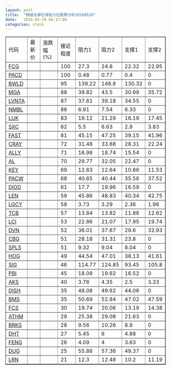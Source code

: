 ```yaml
---
layout: post
title:  "触碰支撑位或阻力位股票分析20160520"
date:   2016-05-20 04:17:09
categories: stock
---
```

<script type="text/javascript">
var stockList = []
stockList.push('gb_fcg');
stockList.push('gb_pacd');
stockList.push('gb_bwld');
stockList.push('gb_mga');
stockList.push('gb_lvnta');
stockList.push('gb_nmbl');
stockList.push('gb_luk');
stockList.push('gb_sxc');
stockList.push('gb_fast');
stockList.push('gb_cray');
stockList.push('gb_ally');
stockList.push('gb_al');
stockList.push('gb_key');
stockList.push('gb_pacw');
stockList.push('gb_diod');
stockList.push('gb_len');
stockList.push('gb_lgcy');
stockList.push('gb_tcb');
stockList.push('gb_lci');
stockList.push('gb_dvn');
stockList.push('gb_cbg');
stockList.push('gb_spls');
stockList.push('gb_hog');
stockList.push('gb_sig');
stockList.push('gb_pbi');
stockList.push('gb_aks');
stockList.push('gb_dish');
stockList.push('gb_bms');
stockList.push('gb_fcs');
stockList.push('gb_athm');
stockList.push('gb_brks');
stockList.push('gb_dht');
stockList.push('gb_feng');
stockList.push('gb_dug');
stockList.push('gb_lrn');
</script>
<table border="1">
 <tr>
 <td>代码</td>
 <td>最新价</td>
 <td>涨跌幅(%)</td>
 <td>接近程度</td>
 <td>阻力1</td>
 <td>阻力2</td>
 <td>支撑1</td>
 <td>支撑2</td>
</tr>
  <tr id="fcg" class="green">
  <td><a href="http://stock.finance.sina.com.cn/usstock/quotes/FCG.html" target="_blank">FCG</a></td><td></td><td></td><td>100</td><td>27.3</td><td>24.8</td><td>22.32</td><td>22.95</td></tr>
  <tr id="pacd" class="red">
  <td><a href="http://stock.finance.sina.com.cn/usstock/quotes/PACD.html" target="_blank">PACD</a></td><td></td><td></td><td>100</td><td>0.48</td><td>0.77</td><td>0.4</td><td>0</td></tr>
  <tr id="bwld" class="red">
  <td><a href="http://stock.finance.sina.com.cn/usstock/quotes/BWLD.html" target="_blank">BWLD</a></td><td></td><td></td><td>95</td><td>139.22</td><td>148.8</td><td>130.32</td><td>0</td></tr>
  <tr id="mga" class="red">
  <td><a href="http://stock.finance.sina.com.cn/usstock/quotes/MGA.html" target="_blank">MGA</a></td><td></td><td></td><td>88</td><td>39.82</td><td>43.5</td><td>30.99</td><td>35.72</td></tr>
  <tr id="lvnta" class="red">
  <td><a href="http://stock.finance.sina.com.cn/usstock/quotes/LVNTA.html" target="_blank">LVNTA</a></td><td></td><td></td><td>87</td><td>37.61</td><td>39.18</td><td>34.55</td><td>0</td></tr>
  <tr id="nmbl" class="red">
  <td><a href="http://stock.finance.sina.com.cn/usstock/quotes/NMBL.html" target="_blank">NMBL</a></td><td></td><td></td><td>86</td><td>6.91</td><td>7.54</td><td>6.33</td><td>0</td></tr>
  <tr id="luk" class="green">
  <td><a href="http://stock.finance.sina.com.cn/usstock/quotes/LUK.html" target="_blank">LUK</a></td><td></td><td></td><td>83</td><td>19.12</td><td>21.29</td><td>16.19</td><td>17.45</td></tr>
  <tr id="sxc" class="red">
  <td><a href="http://stock.finance.sina.com.cn/usstock/quotes/SXC.html" target="_blank">SXC</a></td><td></td><td></td><td>82</td><td>5.5</td><td>6.63</td><td>2.9</td><td>3.83</td></tr>
  <tr id="fast" class="red">
  <td><a href="http://stock.finance.sina.com.cn/usstock/quotes/FAST.html" target="_blank">FAST</a></td><td></td><td></td><td>81</td><td>45.15</td><td>47.25</td><td>39.15</td><td>41.96</td></tr>
  <tr id="cray" class="red">
  <td><a href="http://stock.finance.sina.com.cn/usstock/quotes/CRAY.html" target="_blank">CRAY</a></td><td></td><td></td><td>72</td><td>31.48</td><td>33.68</td><td>28.31</td><td>22.24</td></tr>
  <tr id="ally" class="red">
  <td><a href="http://stock.finance.sina.com.cn/usstock/quotes/ALLY.html" target="_blank">ALLY</a></td><td></td><td></td><td>71</td><td>16.98</td><td>18.74</td><td>15.54</td><td>0</td></tr>
  <tr id="al" class="red">
  <td><a href="http://stock.finance.sina.com.cn/usstock/quotes/AL.html" target="_blank">AL</a></td><td></td><td></td><td>70</td><td>29.77</td><td>32.05</td><td>22.47</td><td>0</td></tr>
  <tr id="key" class="red">
  <td><a href="http://stock.finance.sina.com.cn/usstock/quotes/KEY.html" target="_blank">KEY</a></td><td></td><td></td><td>69</td><td>12.63</td><td>12.64</td><td>10.86</td><td>11.53</td></tr>
  <tr id="pacw" class="red">
  <td><a href="http://stock.finance.sina.com.cn/usstock/quotes/PACW.html" target="_blank">PACW</a></td><td></td><td></td><td>68</td><td>40.65</td><td>40.44</td><td>35.56</td><td>37.52</td></tr>
  <tr id="diod" class="red">
  <td><a href="http://stock.finance.sina.com.cn/usstock/quotes/DIOD.html" target="_blank">DIOD</a></td><td></td><td></td><td>61</td><td>17.7</td><td>19.96</td><td>16.59</td><td>0</td></tr>
  <tr id="len" class="green">
  <td><a href="http://stock.finance.sina.com.cn/usstock/quotes/LEN.html" target="_blank">LEN</a></td><td></td><td></td><td>59</td><td>45.86</td><td>48.83</td><td>40.34</td><td>42.75</td></tr>
  <tr id="lgcy" class="green">
  <td><a href="http://stock.finance.sina.com.cn/usstock/quotes/LGCY.html" target="_blank">LGCY</a></td><td></td><td></td><td>58</td><td>3.73</td><td>3.29</td><td>2.36</td><td>1.96</td></tr>
  <tr id="tcb" class="red">
  <td><a href="http://stock.finance.sina.com.cn/usstock/quotes/TCB.html" target="_blank">TCB</a></td><td></td><td></td><td>57</td><td>13.84</td><td>13.82</td><td>11.86</td><td>12.62</td></tr>
  <tr id="lci" class="red">
  <td><a href="http://stock.finance.sina.com.cn/usstock/quotes/LCI.html" target="_blank">LCI</a></td><td></td><td></td><td>53</td><td>22.86</td><td>21.07</td><td>17.95</td><td>19.74</td></tr>
  <tr id="dvn" class="green">
  <td><a href="http://stock.finance.sina.com.cn/usstock/quotes/DVN.html" target="_blank">DVN</a></td><td></td><td></td><td>52</td><td>36.01</td><td>37.67</td><td>29.6</td><td>32.93</td></tr>
  <tr id="cbg" class="red">
  <td><a href="http://stock.finance.sina.com.cn/usstock/quotes/CBG.html" target="_blank">CBG</a></td><td></td><td></td><td>51</td><td>28.18</td><td>31.31</td><td>23.8</td><td>0</td></tr>
  <tr id="spls" class="green">
  <td><a href="http://stock.finance.sina.com.cn/usstock/quotes/SPLS.html" target="_blank">SPLS</a></td><td></td><td></td><td>51</td><td>9.32</td><td>9.04</td><td>8.04</td><td>0</td></tr>
  <tr id="hog" class="red">
  <td><a href="http://stock.finance.sina.com.cn/usstock/quotes/HOG.html" target="_blank">HOG</a></td><td></td><td></td><td>49</td><td>44.54</td><td>47.01</td><td>38.13</td><td>41.61</td></tr>
  <tr id="sig" class="green">
  <td><a href="http://stock.finance.sina.com.cn/usstock/quotes/SIG.html" target="_blank">SIG</a></td><td></td><td></td><td>46</td><td>114.77</td><td>124.85</td><td>93.45</td><td>105.8</td></tr>
  <tr id="pbi" class="red">
  <td><a href="http://stock.finance.sina.com.cn/usstock/quotes/PBI.html" target="_blank">PBI</a></td><td></td><td></td><td>45</td><td>18.09</td><td>19.62</td><td>16.52</td><td>0</td></tr>
  <tr id="aks" class="green">
  <td><a href="http://stock.finance.sina.com.cn/usstock/quotes/AKS.html" target="_blank">AKS</a></td><td></td><td></td><td>40</td><td>3.76</td><td>4.35</td><td>2.5</td><td>3.33</td></tr>
  <tr id="dish" class="green">
  <td><a href="http://stock.finance.sina.com.cn/usstock/quotes/DISH.html" target="_blank">DISH</a></td><td></td><td></td><td>35</td><td>48.08</td><td>49.62</td><td>44.06</td><td>0</td></tr>
  <tr id="bms" class="green">
  <td><a href="http://stock.finance.sina.com.cn/usstock/quotes/BMS.html" target="_blank">BMS</a></td><td></td><td></td><td>35</td><td>50.69</td><td>52.84</td><td>47.02</td><td>47.59</td></tr>
  <tr id="fcs" class="green">
  <td><a href="http://stock.finance.sina.com.cn/usstock/quotes/FCS.html" target="_blank">FCS</a></td><td></td><td></td><td>30</td><td>19.74</td><td>20.06</td><td>13.19</td><td>14.38</td></tr>
  <tr id="athm" class="red">
  <td><a href="http://stock.finance.sina.com.cn/usstock/quotes/ATHM.html" target="_blank">ATHM</a></td><td></td><td></td><td>29</td><td>25.38</td><td>29.08</td><td>21.63</td><td>0</td></tr>
  <tr id="brks" class="green">
  <td><a href="http://stock.finance.sina.com.cn/usstock/quotes/BRKS.html" target="_blank">BRKS</a></td><td></td><td></td><td>28</td><td>9.56</td><td>10.26</td><td>8.9</td><td>0</td></tr>
  <tr id="dht" class="red">
  <td><a href="http://stock.finance.sina.com.cn/usstock/quotes/DHT.html" target="_blank">DHT</a></td><td></td><td></td><td>27</td><td>5.45</td><td>6</td><td>4.88</td><td>0</td></tr>
  <tr id="feng" class="red">
  <td><a href="http://stock.finance.sina.com.cn/usstock/quotes/FENG.html" target="_blank">FENG</a></td><td></td><td></td><td>26</td><td>4.09</td><td>4</td><td>3.63</td><td>0</td></tr>
  <tr id="dug" class="red">
  <td><a href="http://stock.finance.sina.com.cn/usstock/quotes/DUG.html" target="_blank">DUG</a></td><td></td><td></td><td>25</td><td>55.88</td><td>57.36</td><td>49.37</td><td>0</td></tr>
  <tr id="lrn" class="green">
  <td><a href="http://stock.finance.sina.com.cn/usstock/quotes/LRN.html" target="_blank">LRN</a></td><td></td><td></td><td>21</td><td>12.3</td><td>12.48</td><td>10.2</td><td>11.19</td></tr>
</table>
